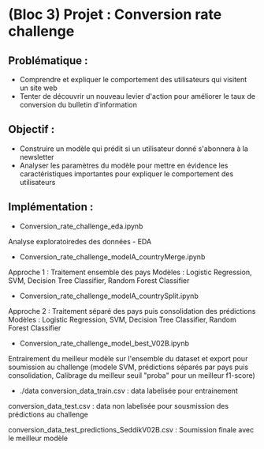 # (Bloc 3) Projet : Conversion rate challenge

## Problématique :
* Comprendre et expliquer le comportement des utilisateurs qui visitent un site web
* Tenter de découvrir un nouveau levier d'action pour améliorer le taux de conversion du bulletin d'information 

## Objectif :
* Construire un modèle qui prédit si un utilisateur donné s'abonnera à la newsletter
* Analyser les paramètres du modèle pour mettre en évidence les caractéristiques importantes pour expliquer le comportement des utilisateurs 

## Implémentation :
* Conversion_rate_challenge_eda.ipynb

Analyse exploratoiredes des données - EDA

* Conversion_rate_challenge_modelA_countryMerge.ipynb

Approche 1 : Traitement ensemble des pays
Modèles : Logistic Regression, SVM, Decision Tree Classifier, Random Forest Classifier

* Conversion_rate_challenge_modelA_countrySplit.ipynb

Approche 2 : Traitement séparé des pays puis consolidation des prédictions
Modèles : Logistic Regression, SVM, Decision Tree Classifier, Random Forest Classifier

* Conversion_rate_challenge_model_best_V02B.ipynb

Entrairement du meilleur modèle sur l'ensemble du dataset et export pour soumission au challenge
(modele SVM, prédictions séparés par pays puis consolidation, Calibrage du meilleur seuil "proba" pour un meilleur f1-score)

* ./data
conversion_data_train.csv : data labelisée pour entrainement

conversion_data_test.csv : data non labelisée pour sousmission des prédictions au challenge

conversion_data_test_predictions_SeddikV02B.csv : Soumission finale avec le meilleur modèle
